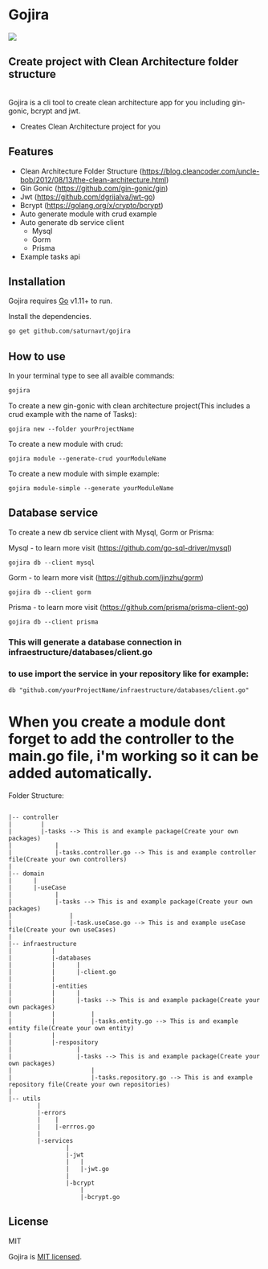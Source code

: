 # Gojira

![](https://raw.githubusercontent.com/saturnavt/eskolvar.github.io/main/assets/img/gojira.png)
## Create project with Clean Architecture folder structure

\
Gojira is a cli tool to create clean architecture app for you including gin-gonic, bcrypt and jwt.

- Creates Clean Architecture project for you


## Features
- Clean Architecture Folder Structure (https://blog.cleancoder.com/uncle-bob/2012/08/13/the-clean-architecture.html)
- Gin Gonic (https://github.com/gin-gonic/gin)
- Jwt (https://github.com/dgrijalva/jwt-go)
- Bcrypt (https://golang.org/x/crypto/bcrypt)
- Auto generate module with crud example
- Auto generate db service client 
  - Mysql
  - Gorm
  - Prisma
- Example tasks api

## Installation

Gojira requires [Go](https://golang.org/) v1.11+ to run.

Install the dependencies.

```sh
go get github.com/saturnavt/gojira
```


## How to use

In your terminal type to see all avaible commands:

```sh
gojira
```

To create a new gin-gonic with clean architecture project(This includes a crud example with the name of Tasks):

```
gojira new --folder yourProjectName
```

To create a new module with crud:

```
gojira module --generate-crud yourModuleName
```

To create a new module with simple example:

```
gojira module-simple --generate yourModuleName
```

## Database service
To create a new db service client with Mysql, Gorm or Prisma:

Mysql - to learn more visit (https://github.com/go-sql-driver/mysql)
```
gojira db --client mysql
```

Gorm - to learn more visit (https://github.com/jinzhu/gorm)
```
gojira db --client gorm
```

Prisma - to learn more visit (https://github.com/prisma/prisma-client-go)
```
gojira db --client prisma
```

### This will generate a database connection in infraestructure/databases/client.go
### to use import the service in your repository like for example:

```
db "github.com/yourProjectName/infraestructure/databases/client.go"
```
# When you create a module dont forget to add the controller to the main.go file, i'm working so it can be added automatically.



Folder Structure:

```

|-- controller
|        |      
|        |-tasks --> This is and example package(Create your own packages)
|            |       
|            |-tasks.controller.go --> This is and example controller file(Create your own controllers)
|            
|-- domain
|      |
|      |-useCase
|            |
|            |-tasks --> This is and example package(Create your own packages)
|                | 
|                |-task.useCase.go --> This is and example useCase file(Create your own useCases)
|
|-- infraestructure
|           |
|           |-databases
|           |      |
|           |      |-client.go
|           |
|           |-entities
|           |      |
|           |      |-tasks --> This is and example package(Create your own packages)
|           |          |
|           |          |-tasks.entity.go --> This is and example entity file(Create your own entity)
|           |
|           |-respository
|                  |
|                  |-tasks --> This is and example package(Create your own packages)
|                      | 
|                      |-tasks.repository.go --> This is and example repository file(Create your own repositories)
|                       
|-- utils
        |
        |-errors
        |    |
        |    |-errros.go
        |
        |-services
                |
                |-jwt
                |   |
                |   |-jwt.go
                |
                |-bcrypt
                    |
                    |-bcrypt.go
```

## License

MIT

Gojira is [MIT licensed](LICENSE).
